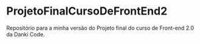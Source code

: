 # ProjetoFinalCursoDeFrontEnd2
 Repositório para a minha versão do Projeto final do curso de Front-end 2.0 da Danki Code.
